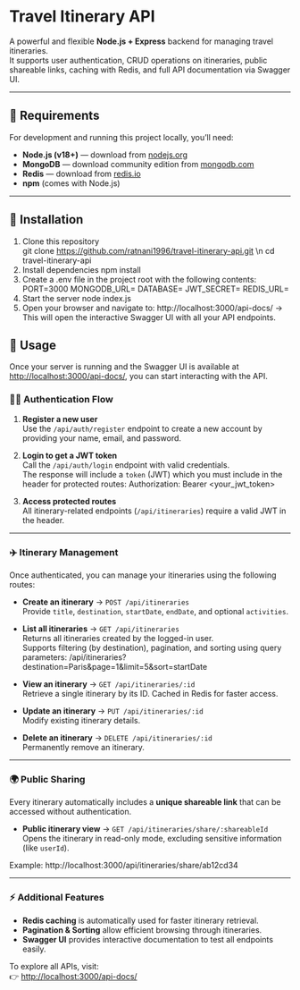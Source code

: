 # Travel Itinerary API

A powerful and flexible **Node.js + Express** backend for managing travel itineraries.  
It supports user authentication, CRUD operations on itineraries, public shareable links, caching with Redis, and full API documentation via Swagger UI.

---

## 🧩 Requirements

For development and running this project locally, you’ll need:

- **Node.js (v18+)** — download from [nodejs.org](https://nodejs.org/en/download)  
- **MongoDB** — download community edition from [mongodb.com](https://www.mongodb.com/try/download/community)  
- **Redis** — download from [redis.io](https://redis.io/download)  
- **npm** (comes with Node.js)  

---

## 🚀 Installation

1. Clone this repository  
   git clone https://github.com/ratnani1996/travel-itinerary-api.git \n
   cd travel-itinerary-api
2. Install dependencies
    npm install
3. Create a .env file in the project root with the following contents:
    PORT=3000
    MONGODB_URL=
    DATABASE=
    JWT_SECRET=
    REDIS_URL=
4. Start the server
    node index.js
5. Open your browser and navigate to:
    http://localhost:3000/api-docs/
    → This will open the interactive Swagger UI with all your API endpoints.


## 🔧 Usage

Once your server is running and the Swagger UI is available at [http://localhost:3000/api-docs/](http://localhost:3000/api-docs/), you can start interacting with the API.

### 🧑‍💻 Authentication Flow
1. **Register a new user**  
   Use the `/api/auth/register` endpoint to create a new account by providing your name, email, and password.

2. **Login to get a JWT token**  
   Call the `/api/auth/login` endpoint with valid credentials.  
   The response will include a `token` (JWT) which you must include in the header for protected routes: Authorization: Bearer <your_jwt_token>

3. **Access protected routes**  
All itinerary-related endpoints (`/api/itineraries`) require a valid JWT in the header.

---

### ✈️ Itinerary Management
Once authenticated, you can manage your itineraries using the following routes:

- **Create an itinerary** → `POST /api/itineraries`  
Provide `title`, `destination`, `startDate`, `endDate`, and optional `activities`.

- **List all itineraries** → `GET /api/itineraries`  
Returns all itineraries created by the logged-in user.  
Supports filtering (by destination), pagination, and sorting using query parameters: /api/itineraries?destination=Paris&page=1&limit=5&sort=startDate

- **View an itinerary** → `GET /api/itineraries/:id`  
Retrieve a single itinerary by its ID. Cached in Redis for faster access.

- **Update an itinerary** → `PUT /api/itineraries/:id`  
Modify existing itinerary details.

- **Delete an itinerary** → `DELETE /api/itineraries/:id`  
Permanently remove an itinerary.

---

### 🌍 Public Sharing
Every itinerary automatically includes a **unique shareable link** that can be accessed without authentication.

- **Public itinerary view** → `GET /api/itineraries/share/:shareableId`  
Opens the itinerary in read-only mode, excluding sensitive information (like `userId`).

Example: http://localhost:3000/api/itineraries/share/ab12cd34

---

### ⚡ Additional Features
- **Redis caching** is automatically used for faster itinerary retrieval.  
- **Pagination & Sorting** allow efficient browsing through itineraries.  
- **Swagger UI** provides interactive documentation to test all endpoints easily.  

To explore all APIs, visit:  
👉 [http://localhost:3000/api-docs/](http://localhost:3000/api-docs/)
